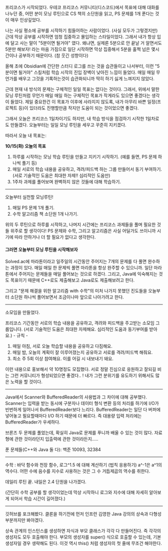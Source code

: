프리코스가 시작되었다. 우테코 프리코스 커뮤니티(디스코드)에서 목표에 대해 대화를 나누던 중, 어떤 분이 모닝 루틴으로 CS 책의 소단원을 읽고, PS 문제를 1개 푼다는 것이 매우 인상깊었다.

나는 사실 평소에 공부를 시작하기 힘들어하는 사람이었다. (사실 모두가 그렇겠지만)
근데 막상 공부를 시작하면 엄청 집중하고 몰입하는 스타일이었다. 그래서 내가 항상 입에 달고 사는 말이 "5분이면 될거야" 였다. 왜냐면, 실제론 5분으로 안 끝날 거 알면서도 5분만 해보자! 라는 마음 가짐으로 일단 시작하면 막상 집중해서 5분을 훌쩍 넘은 몇시간이나 공부하기 때문이다. (참 웃긴 성향이다)

올해 초에 Obsidian에 간단한 스터디 로그를 쓰는 것을 습관들이고 나서부터, 이런 "5분이면 될거야" 스킬처럼 학습 시작의 진입 장벽이 낮아진 느낌이 들었다. 매일 매일 무언가를 배우고 그것을 기록하는것이 습관화되니까 딱히 하기 싫게 느껴지지 않았다.

근데 현재 내 방식의 문제는 구체적인 일일 목표는 없다는 것이다. 그래서, 위에서 말한 모닝 루틴처럼 무언가 매일 매일 하는 구체적인 목표가 작게라도 있으면 좋겠다는 생각이 들었다. 
제일 중요한건 이 목표가 이후에 사라지지 않도록, 내가 아무리 바쁜 일정(프로젝트 등)이 있더라도 진행할만큼 작지만 도움이 되는 것이었으면 좋겠다.

그래서 오늘은 프리코스 1일차이기도 하지만, 내 학습 방식을 점검하기 시작한 1일차로도 만들겠다.
오늘부터는 일일 모닝 루틴을 세우고 꾸준히 지키겠다.  

따라서 오늘 내 목표는:

**10/15(화) 오늘의 목표**
1. 하루를 시작하는 모닝 학습 루틴을 만들고 지키기 시작하기. (예를 들면, PS 문제 하나씩 풀기 등)
2. 매일 서로의 학습 내용을 공유하고, 격려/피드백 하는 그룹 만들어서 동기 부여하기. (서로 기술적인 도움은 최대한 자제!! 심리적인 도움만)
3. 1주차 과제를 풀어보며 완벽하지 않은 것들에 대해 학습하기.


- - -

오늘부터 실천할 모닝루틴!
1. 매일 PS 문제 1개 풀기.
2. 수학 알고리즘 책 소단원 1개 나가기.

위의 두 루틴으로 하루를 시작하고, 나머지 시간에는 프리코스 과제들을 풀며 필요한 것들 위주로 할 생각이다!
PS 문제와 수학, 그리고 알고리즘은 사실 어딜가도 쓰이니까 시기에 따라 안하거나 더 할 필요가 없다고 생각한다.



#### 그러면 오늘부터 모닝 루틴을 시작해보자
Solved.ac에 마라톤이라고 일주일의 시간동안 주어지는 7개의 문제를 다 풀면 완수하는 과정이 있다. 매일 매일 한 문제씩 풀면 마라톤을 항상 완주할 수 있으니까. 일단 마라톤에서 주어지는 문제들을 매일 풀어보는 것으로 하겠다. 그리고, Java에 익숙해지는 것도 목표이기 때문에 C++로도 제출해보고 Java로도 제출해보려고 한다.

그리고 "문제 해결을 위한 알고리즘 with 수학"의 미처 나가지 못했던 진도들을 오늘부터 소단원 하나씩 풀어보면서 조금이나마 앞으로 나아가려고 한다.





- - -

소모임을 만들었다.

프리코스 기간동안 서로의 학습 내용을 공유하고, 격려와 피드백을 주고받는 소모임 그룹입니다. (서로 기술적인 도움은 최대한 자제해요. 심리적인 도움과 동기부여를 받아요.)
\- 규칙 -  
1. 매일 아침, 서로 오늘 학습할 내용을 공유하고 다짐해요.  
2. 매일 밤, 오늘의 계획이 잘 이루어졌는지 공유하고 서로를 격려/피드백 해줘요.  
3. 최소 주 5회 이상 참여해요. 이를 어길 시 내보내기 돼요.

이런 내용으로 홍보해서 약 10명정도 모집했다. 서로 정말 진심으로 응원하고 잘되길 비는 그런 커뮤니티가 형성되었으면 좋겠다.. ! 내가 그런 분위기를 유도하기 위해서도 많은 노력을 할 것이다.




- - -

Java에서 Scanner와 BufferedReader의 사용법과 그 차이에 대해 공부했다.
Scanner는 입력을 받는 동시에 구분자나 데이터 형식 변환 등의 처리를 하기에 I/O가 빈번하게 일어나서 BufferedReader보다 느리다. BufferedReader는 일단 다 버퍼에 넣어놓고 필요할때마다 I/O 하기 때문에 더 빠르다. 즉 대용량 입력 처리에는 BufferedReader가 우세하다.

브론즈 두 문제를 풀었는데, 확실히 Java로 문제를 푸니까 배울 수 있는 것이 많다. 자료형에 관한 것이라던지 입출력에 관한 것이라든지..... 

푼 문제들(C++와 Java 둘 다): 백준 10093, 32384



- - -

수학 : 바닥 함수와 천장 함수, 로그^1.5 에 대해 계산하기 (법칙 응용하기)
a^-1은 a^1의 역수다. 어떤 수에 음수를 지수로 사용하는 것은 그 수 거듭제곱의 역수를 취한다.

데일리 루틴 끝. 내일은 2.4 단원을 나가겠다.

(간단히 수학 공부를 할 생각이었는데 막상 시작하니 로그와 지수에 대해 자세히 알아보게 되어서 학습 시간이 길어졌다.)



- - -


깃허브를 포크해봤다. 클론을 하기전에 먼저 인프런 김영한 Java 강의의 상속과 다형성 부분까지만 봐야겠다.


상속 관계의 인스턴스를 생성하면 자식과 부모 클래스가 각각 다 만들어진다. 즉 각각의 생성자도 모두 호출해야 한다.
부모의 생성자를 super() 식으로 호출할 수 있는데, 기본 생성자일 경우 생략해도 된다.
이것 역시 this() 처럼 생성자의 첫 줄에 무조건 해야한다.
